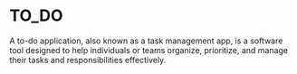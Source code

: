 # TO_DO
A to-do application, also known as a task management  app, is a software tool designed to help  individuals or teams organize, prioritize, and manage their tasks and responsibilities effectively.
